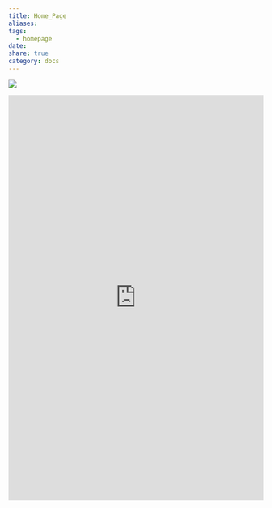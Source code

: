 ```yaml
---
title: Home_Page
aliases: 
tags:
  - homepage
date: 
share: true
category: docs
---
```


![](https://i.imgur.com/1gieZQH.png)
<iframe src="https://docs.google.com/spreadsheets/d/1PwfS67Qyfgngvs6L0IWnTWKs0nN2b27opY1F4nBC300/edit" width="100%" height="800px" frameborder="0"></iframe>

